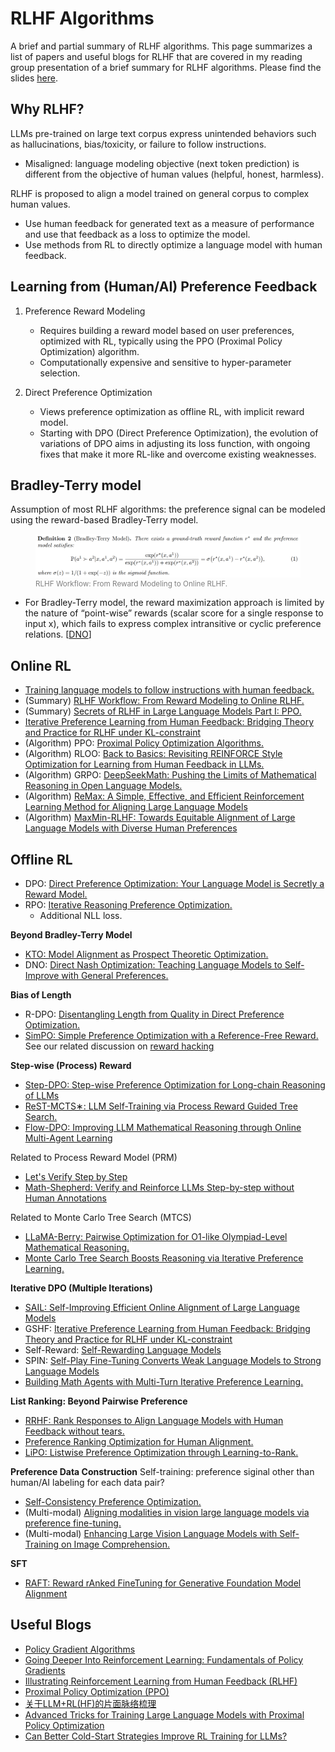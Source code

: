 # RLHF Algorithms
A brief and partial summary of RLHF algorithms.
This page summarizes a list of papers and useful blogs for RLHF that are covered in my reading group presentation of a brief summary for RLHF algorithms. Please find the slides [here](/Slides/Intro_RLHF_Reading_Group.pdf). 

## Why RLHF?
LLMs pre-trained on large text corpus express unintended behaviors such as hallucinations, bias/toxicity, or failure to follow instructions.
- Misaligned: language modeling objective (next token prediction) is different from the objective of human values (helpful, honest, harmless).

RLHF is proposed to align a model trained on general corpus to complex human values.
- Use human feedback for generated text as a measure of performance and use that feedback as a loss to optimize the model.
- Use methods from RL to directly optimize a language model with human feedback.

## Learning from (Human/AI) Preference Feedback

1. Preference Reward Modeling 
    - Requires building a reward model based on user preferences, optimized with RL, typically using the PPO (Proximal Policy Optimization) algorithm.
    - Computationally expensive and sensitive to hyper-parameter selection.

2. Direct Preference Optimization
    - Views preference optimization as offline RL, with implicit reward model.
    - Starting with DPO (Direct Preference Optimization), the evolution of variations of DPO aims in adjusting its loss function, with ongoing fixes that make it more RL-like and overcome existing weaknesses.

## Bradley-Terry model
Assumption of most RLHF algorithms: the preference signal can be modeled using the reward-based Bradley-Terry model.

<figure>
  <img src="/images/bt_model_rlhf_workflow.png" alt="Alt text" width="500">
  <figcaption style="font-size: smaller; color: gray;">RLHF Workflow: From Reward Modeling to Online RLHF.</figcaption>
</figure>

* For Bradley-Terry model, the reward maximization approach is limited by the nature of “point-wise” rewards (scalar score for a single response to input x), which fails to express complex intransitive or cyclic preference relations. [[DNO](https://arxiv.org/abs/2404.03715)]


## Online RL
- [Training language models to follow instructions with human feedback.](https://arxiv.org/abs/2203.02155)
- (Summary) [RLHF Workflow: From Reward Modeling to Online RLHF.](https://arxiv.org/pdf/2405.07863v1)
- (Summary) [Secrets of RLHF in Large Language Models Part I: PPO.](https://arxiv.org/abs/2307.04964)
- [Iterative Preference Learning from Human Feedback: Bridging  Theory and Practice for RLHF under KL-constraint](https://arxiv.org/abs/2312.11456)
- (Algorithm) PPO: [Proximal Policy Optimization Algorithms.](https://arxiv.org/abs/1707.06347)
- (Algorithm) RLOO: [Back to Basics: Revisiting REINFORCE Style Optimization for Learning from Human Feedback in LLMs.](https://arxiv.org/abs/2402.14740)
- (Algorithm) GRPO: [DeepSeekMath: Pushing the Limits of Mathematical Reasoning in Open Language Models.](https://arxiv.org/pdf/2402.03300)
- (Algorithm) [ReMax: A Simple, Effective, and Efficient Reinforcement Learning Method for Aligning Large Language Models](https://arxiv.org/abs/2310.10505)
- (Algorithm) [MaxMin-RLHF: Towards Equitable Alignment of Large Language Models with Diverse Human Preferences](https://arxiv.org/abs/2402.08925)

## Offline RL
- DPO: [Direct Preference Optimization: Your Language Model is Secretly a Reward Model.](https://arxiv.org/abs/2305.18290) 
- RPO: [Iterative Reasoning Preference Optimization.](https://arxiv.org/abs/2404.19733)
    - Additional NLL loss.

**Beyond Bradley-Terry Model**
- [KTO: Model Alignment as Prospect Theoretic Optimization.](https://arxiv.org/abs/2402.01306)
- DNO: [Direct Nash Optimization: Teaching Language Models to Self-Improve with General Preferences.](https://arxiv.org/abs/2404.03715)

**Bias of Length**
- R-DPO: [Disentangling Length from Quality in Direct Preference Optimization.](https://arxiv.org/abs/2403.19159) 
- [SimPO: Simple Preference Optimization with a Reference-Free Reward.](https://arxiv.org/abs/2405.14734)
See our related discussion on [reward hacking](https://yihe-deng.notion.site/Spurious-Correlation-Shortcut-Learning-and-Reward-Hacking-163ab2d2c1fb808bbfd7c6a17b01a39d)

**Step-wise (Process) Reward**
- [Step-DPO: Step-wise Preference Optimization for Long-chain Reasoning of LLMs](https://arxiv.org/abs/2406.18629)
- [ReST-MCTS∗: LLM Self-Training via Process Reward Guided Tree Search.](https://arxiv.org/abs/2406.03816)
- [Flow-DPO: Improving LLM Mathematical Reasoning through Online Multi-Agent Learning](https://arxiv.org/abs/2410.22304) 

Related to Process Reward Model (PRM)
- [Let's Verify Step by Step](https://arxiv.org/abs/2305.20050)
- [Math-Shepherd: Verify and Reinforce LLMs Step-by-step without Human Annotations](https://arxiv.org/abs/2312.08935)
  
Related to Monte Carlo Tree Search (MTCS)
- [LLaMA-Berry: Pairwise Optimization for O1-like Olympiad-Level Mathematical Reasoning.](https://arxiv.org/abs/2410.02884)
- [Monte Carlo Tree Search Boosts Reasoning via Iterative Preference Learning.](https://arxiv.org/abs/2405.00451)

**Iterative DPO (Multiple Iterations)**
- [SAIL: Self-Improving Efficient Online Alignment of Large Language Models](https://arxiv.org/abs/2406.15567)
- GSHF: [Iterative Preference Learning from Human Feedback: Bridging Theory and Practice for RLHF under KL-constraint](https://arxiv.org/pdf/2312.11456)
- Self-Reward: [Self-Rewarding Language Models](https://arxiv.org/abs/2401.10020)
- SPIN: [Self-Play Fine-Tuning Converts Weak Language Models to Strong Language Models](https://arxiv.org/abs/2401.01335)
- [Building Math Agents with Multi-Turn Iterative Preference Learning.](https://arxiv.org/abs/2409.02392)

**List Ranking: Beyond Pairwise Preference**
- [RRHF: Rank Responses to Align Language Models with Human Feedback without tears.](https://arxiv.org/abs/2304.05302)
- [Preference Ranking Optimization for Human Alignment.](https://arxiv.org/abs/2306.17492)
- [LiPO: Listwise Preference Optimization through Learning-to-Rank.](https://arxiv.org/abs/2402.01878)

**Preference Data Construction**
Self-training: preference siginal other than human/AI labeling for each data pair?
- [Self-Consistency Preference Optimization.](https://arxiv.org/abs/2411.04109)
- (Multi-modal) [Aligning modalities in vision large language models via preference fine-tuning.](https://arxiv.org/abs/2402.11411)
- (Multi-modal) [Enhancing Large Vision Language Models with Self-Training on Image Comprehension.](https://arxiv.org/abs/2405.19716)

**SFT**
- [RAFT: Reward rAnked FineTuning for Generative Foundation  Model Alignment](https://arxiv.org/abs/2304.06767)

## Useful Blogs
- [Policy Gradient Algorithms](https://lilianweng.github.io/posts/2018-04-08-policy-gradient/) 
- [Going Deeper Into Reinforcement Learning: Fundamentals of Policy Gradients](https://danieltakeshi.github.io/2017/03/28/going-deeper-into-reinforcement-learning-fundamentals-of-policy-gradients/)
- [Illustrating Reinforcement Learning from Human Feedback (RLHF)](https://huggingface.co/blog/rlhf)
- [Proximal Policy Optimization (PPO)](https://huggingface.co/blog/deep-rl-ppo)
- [关于LLM+RL(HF)的片面脉络梳理](https://zhuanlan.zhihu.com/p/1686790674?utm_psn=1833144248435879936) 
- [Advanced Tricks for Training Large Language Models with Proximal Policy Optimization](https://www.notion.so/eb7b2d1891f44b3a84e7396d19d39e6f?v=01bcb084210149488d730064cbabc99f) 
- [Can Better Cold-Start Strategies Improve RL Training for LLMs?](https://tangible-polo-203.notion.site/)
